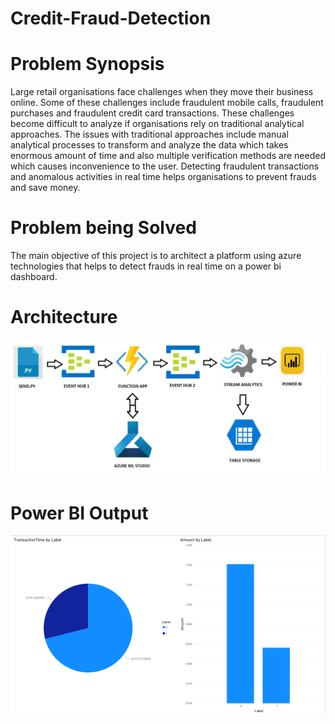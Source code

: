 # Credit-Fraud-Detection
# Problem Synopsis
Large retail organisations face challenges when they move their business online. Some of these challenges include fraudulent mobile calls, fraudulent purchases and fraudulent credit card transactions. These challenges become difficult to analyze if organisations rely on traditional analytical approaches. The issues with traditional approaches include manual analytical processes to transform and analyze the data which takes enormous amount of time and also multiple verification methods are needed which causes inconvenience to the user. Detecting fraudulent transactions and anomalous activities in real time helps organisations to prevent frauds and save money. 
# Problem being Solved
The main objective of this project is to architect a platform using azure technologies that helps to detect frauds in real time on a power bi dashboard.
# Architecture
![alt text](https://github.com/YaswantSaiKrishna/Credit-Fraud-Detection/blob/main/Images/Architecture.jpeg?raw=true)
# Power BI Output
![alt text](https://github.com/YaswantSaiKrishna/Credit-Fraud-Detection/blob/main/Images/Bioutput.png?raw=true)
